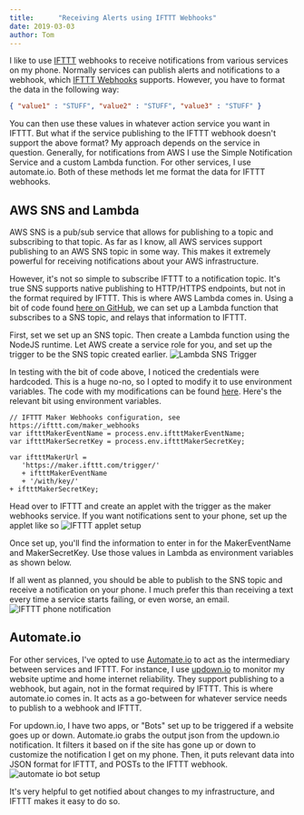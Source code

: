 ```yaml
---
title:      "Receiving Alerts using IFTTT Webhooks"
date: 2019-03-03
author: Tom
---
```

I like to use [IFTTT](https://ifttt.com) webhooks to receive notifications from various services on my phone. Normally services can publish alerts and notifications to a webhook, which [IFTTT Webhooks](https://ifttt.com/maker_webhooks) supports. However, you have to format the data in the following way:
```JSON
{ "value1" : "STUFF", "value2" : "STUFF", "value3" : "STUFF" }
```
You can then use these values in whatever action service you want in IFTTT.
But what if the service publishing to the IFTTT webhook doesn't support the above format? My approach depends on the service in question. Generally, for notifications from AWS I use the Simple Notification Service and a custom Lambda function. For other services, I use automate.io. Both of these methods let me format the data for IFTTT webhooks.

## AWS SNS and Lambda
 AWS SNS is a pub/sub service that allows for publishing to a topic and subscribing to that topic. As far as I know, all AWS services support publishing to an AWS SNS topic in some way. This makes it extremely powerful for receiving notifications about your AWS infrastructure.

 However, it's not so simple to subscribe IFTTT to a notification topic. It's true SNS supports native publishing to HTTP/HTTPS endpoints, but not in the format required by IFTTT. This is where AWS Lambda comes in. Using a bit of code found [here on GitHub](https://github.com/danilop/SNS2IFTTT/), we can set up a Lambda function that subscribes to a SNS topic, and relays that information to IFTTT.

 First, set we set up an SNS topic. Then create a Lambda function using the NodeJS runtime. Let AWS create a service role for you, and set up the trigger to be the SNS topic created earlier.
![Lambda SNS Trigger](/images/lambda2.png)

 In testing with the bit of code above, I noticed the credentials were hardcoded. This is a huge no-no, so I opted to modify it to use environment variables. The code with my modifications can be found [here](https://github.com/twaluigi/sns2ifttt). Here's the relevant bit using environment variables.
 ```NodeJS
 // IFTTT Maker Webhooks configuration, see https://ifttt.com/maker_webhooks
var iftttMakerEventName = process.env.iftttMakerEventName;
var iftttMakerSecretKey = process.env.iftttMakerSecretKey;

var iftttMakerUrl =
    'https://maker.ifttt.com/trigger/'
    + iftttMakerEventName
    + '/with/key/'
+ iftttMakerSecretKey;
```

Head over to IFTTT and create an applet with the trigger as the maker webhooks service. If you want notifications sent to your phone, set up the applet like so
![IFTTT applet setup](/images/ifttt1.png)

Once set up, you'll find the information to enter in for the MakerEventName and MakerSecretKey. Use those values in Lambda as environment variables as shown below.

If all went as planned, you should be able to publish to the SNS topic and receive a notification on your phone. I much prefer this than receiving a text every time a service starts failing, or even worse, an email.
![IFTTT phone notification](/images/ifttt2.png)

## Automate.io
For other services, I've opted to use [Automate.io](https://automate.io/) to act as the intermediary between services and IFTTT. For instance, I use [updown.io](https://updown.io) to monitor my website uptime and home internet reliability. They support publishing to a webhook, but again, not in the format required by IFTTT. This is where automate.io comes in. It acts as a go-between for whatever service needs to publish to a webhook and IFTTT.

For updown.io, I have two apps, or "Bots" set up to be triggered if a website goes up or down. Automate.io grabs the output json from the updown.io notification. It filters it based on if the site has gone up or down to customize the notification I get on my phone. Then, it puts relevant data into JSON format for IFTTT, and POSTs to the IFTTT webhook.
![automate io bot setup](/images/automate1.png)

It's very helpful to get notified about changes to my infrastructure, and IFTTT makes it easy to do so.

